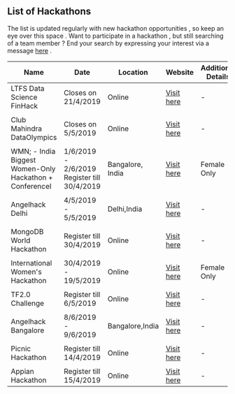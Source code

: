 ## List of Hackathons

The list is updated regularly with new hackathon opportunities , so keep an eye over this space .
Want to participate in a hackathon , but still searching of a team member ? End your search by expressing your interest via a message [here](https://t.me/hackathonistas) .

| Name        | Date                    | Location                                            | Website                                                                                                          | Additional Details |
|-------------|-------------------------|--------------------------------------------------|------------------------------------------------------------------------------------------------------------------|------------------------|
| LTFS Data Science FinHack | Closes on 21/4/2019 | Online | [Visit here](https://datahack.analyticsvidhya.com/contest/ltfs-datascience-finhack-an-online-hackathon/) | -                      |
||||||
| Club Mahindra DataOlympics | Closes on 5/5/2019 | Online | [Visit here](https://datahack.analyticsvidhya.com/contest/club-mahindra-dataolympics/) | -                      |
||||||
| WMN; - India Biggest Women-Only Hackathon + ConferenceI| 1/6/2019 - 2/6/2019 Register till 30/4/2019  | Bangalore, India | [Visit here](https://wmn.community/) | Female Only |
||||||
| Angelhack Delhi | 4/5/2019 - 5/5/2019 | Delhi,India | [Visit here](https://www.eventbrite.com/e/angelhack-2019-delhi-tickets-58778043711) | -                      |
||||||
| MongoDB World Hackathon | Register till 30/4/2019 | Online | [Visit here](https://mongodbworld19.devpost.com/) | -                      |
||||||
| International Women's Hackathon | 30/4/2019 - 19/5/2019 | Online | [Visit here](https://www.hackerearth.com/challenges/hackathon/international-womens-hackathon-2019/) | Female Only                      |
||||||
| TF2.0 Challenge | Register till 6/5/2019 | Online | [Visit here](https://https://tensorflow.devpost.com/) | -                      |
||||||
| Angelhack Bangalore | 8/6/2019 - 9/6/2019 | Bangalore,India | [Visit here](https://www.eventbrite.com/e/angelhack-2019-bangalore-tickets-58778720736) | -                      |
||||||
| Picnic Hackathon | Register till 14/4/2019 | Online | [Visit here](https://picnic.devpost.com/) | -                      |
||||||
| Appian Hackathon | Register till 15/4/2019 | Online | [Visit here](https://appian.devpost.com/) | -                      |
